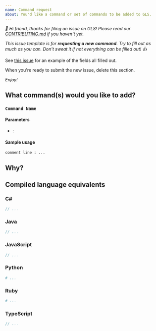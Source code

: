```yaml
---
name: Command request
about: You'd like a command or set of commands to be added to GLS.
---
```


_👋 Hi friend, thanks for filing an issue on GLS!_
_Please read our [CONTRIBUTING.md](https://github.com/general-language-syntax/GLS/blob/master/CONTRIBUTING.md) if you haven't yet._

_This issue template is for **requesting a new command**._
_Try to fill out as much as you can._
_Don't sweat it if not everything can be filled out! 👍_

See [this issue](https://github.com/general-language-syntax/GLS/issues/450) for an example of the fields all filled out.

When you're ready to submit the new issue, delete this section.

_Enjoy!_

## What command(s) would you like to add?

### `Command Name`

<!-- insert description here -->

#### Parameters

<!-- Which parameter(s) you believe the command should, take, if any. -->

* <!-- `first parameter` -->: <!-- insert parameter description here -->

#### Sample usage

<!-- Using a GLS code snippet or two, how would the command be used? -->

```
comment line : ...
```

## Why?

<!-- In more detail: why do you want this? What purpose does it serve? -->

## Compiled language equivalents

<!--
If you don't yet know what the command should compile to in each language, it's fine to just delete this entire section.

Otherwise, for each supported language if you can, it'd be great if you could fill in:
* Code block showing what the above snippet
* If the command returns anything, what it should return
    * If it's different per language, put that under each language
* Reference link for the language's preferred documentation website
-->

### C#

```csharp
// ...
```

<!-- Reference source: docs.microsoft.com -->

### Java

```java
// ...
```

<!-- Reference source: docs.oracle.com -->

### JavaScript

```javascript
// ...
```

<!-- Reference source: developer.mozilla.org -->

### Python

```python
# ...
```

<!-- Reference source: docs.python.org -->

### Ruby

```ruby
# ...
```

<!-- Reference source: docs.ruby-doc.org -->

### TypeScript

```typescript
// ...
```

<!-- Reference source for JavaScript syntax: developer.mozilla.org  -->
<!-- Reference source for non-JavaScript syntax: typescriptlang.org  -->
